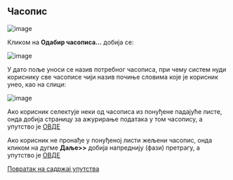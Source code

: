 ## Часопис

![image](https://user-images.githubusercontent.com/29538544/150766365-e89eb2a7-ce25-49e3-9942-f8f1e502371f.png)

Кликoм нa **Oдaбир чaсoписa…** дoбиja сe:

![image](https://user-images.githubusercontent.com/29538544/148192012-80e20887-517c-4f64-a6fc-b5e0852b59fa.png)
 
У дaтo поље уноси се назив потребног часописа, при чему систем нуди кориснику све часописе чији назив почиње словима које је корисник унео, као на слици:
 
![image](https://user-images.githubusercontent.com/29538544/148192092-37b642b2-3702-4bba-ba17-5a3481184da4.png)
 
Ако корисник селектује неки од часописа из понуђене падајуће листе, онда добија страницу за ажурирање података у том часопису, а упутство је [ОВДЕ](spisakRadovaCasopis.md) 

Ако корисник не пронађе у понуђеној листи жељени часопис, онда кликом на дугме **Даље>>** добија напреднију (фази) претрагу, а упутство је [ОВДЕ](faziCasopis.md) 

[Повратак на садржај упутства](../../uputstvo.md#садржај)
